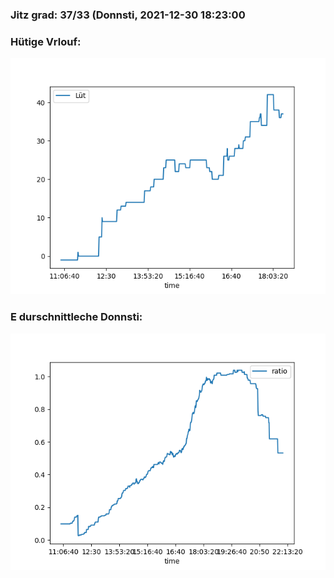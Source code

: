 ### Jitz grad: 37/33 (Donnsti, 2021-12-30 18:23:00

### Hütige Vrlouf:
![Graph](Today.png)

### E durschnittleche Donnsti:
![Graph](Donnsti.png)